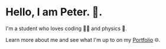 # Hello, I am Peter. 👋.

I'm a student who loves coding 👨‍💻 and physics 🌌.

Learn more about me and see what I'm up to on my <a href="https://zlushiie.pages.dev/">Portfolio</a> 🌐.
